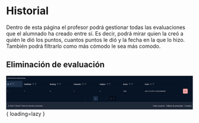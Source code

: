 # Historial

Dentro de esta página el profesor podrá gestionar todas las evaluaciones que el alumnado ha creado entre sí. Es decir, podrá mirar
quien la creó a quién le dió los puntos, cuantos puntos le dió y la fecha en la que lo hizo. También podrá filtrarlo como más cómodo le sea más comodo.

## Eliminación de evaluación

![Muestra de historial](../../images/teacher/evaluation/evaluation_history_delete.gif){ loading=lazy }
